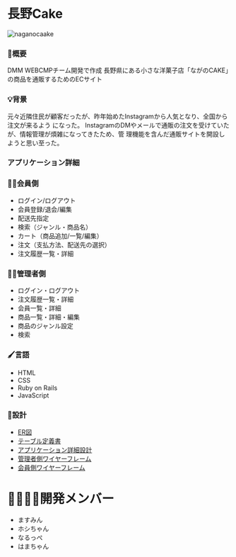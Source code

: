 # 長野Cake

![naganocaake](https://user-images.githubusercontent.com/105055627/179198070-c7f086a3-f3f0-4485-8da1-7b152e857d05.jpeg)

### 📒概要
DMM WEBCMPチーム開発で作成
長野県にある小さな洋菓子店「ながのCAKE」の商品を通販するためのECサイト

### 💡背景
元々近隣住民が顧客だったが、昨年始めたInstagramから人気となり、全国から注文が来るよう になった。 InstagramのDMやメールで通販の注文を受けていたが、情報管理が煩雑になってきたため、管 理機能を含んだ通販サイトを開設しようと思い至った。

### アプリケーション詳細
### 🧏‍♀️会員側	
- ログイン/ログアウト				
- 会員登録/退会/編集				
- 配送先指定				
- 検索（ジャンル・商品名）				
- カート（商品追加/一覧/編集）				
- 注文（支払方法、配送先の選択）				
- 注文履歴一覧・詳細	
			
### 👨‍💻管理者側
- ログイン・ログアウト				
- 注文履歴一覧・詳細				
- 会員一覧・詳細				
- 商品一覧・詳細・編集				
- 商品のジャンル設定				
- 検索	

### 🖌言語					
- HTML				
- CSS				
- Ruby on Rails				
- JavaScript	

### 📝設計
- [ER図](https://mermaidjs.github.io/)
- [テーブル定義書](https://mermaidjs.github.io/)
- [アプリケーション詳細設計](https://mermaidjs.github.io/)
- [管理者側ワイヤーフレーム](https://mermaidjs.github.io/)
- [会員側ワイヤーフレーム](https://mermaidjs.github.io/)

# 👨‍👩‍👦‍👦開発メンバー
- ますみん
- ホシちゃん
- なるっぺ
- はまちゃん

